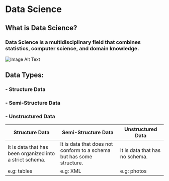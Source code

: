 # Data Science
## What is Data Science? 
### Data Science is a multidisciplinary field that combines statistics, computer science, and domain knowledge.

![Image Alt Text](https://github.com/ryyaon14/day02-lab/assets/116816027/d70580ef-8ccb-4d41-9bcb-7308b3df8799)

## Data Types:
### - Structure Data
### - Semi-Structure Data
### - Unstructured Data

| Structure Data                                          | Semi-Structure Data                                    | Unstructured Data                                      |
|---------------------------------------------------------|-------------------------------------------------------|-------------------------------------------------------|
| It is data that has been organized into a strict schema. | It is data that does not conform to a schema but has some structure. | It is data that has no schema.                        |
| e.g: tables                                             | e.g: XML                                              | e.g: photos                                           |
